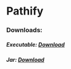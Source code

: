 # Pathify
 
### Downloads:
##### Executable: [Download](https://drive.google.com/file/d/1bYjdpUUySQBQMLppQ_O6uP-9kMCQUVsY/view?usp=sharing)
##### Jar: [Download](https://drive.google.com/file/d/16obiZl-s4vMYrP3Pel5eaWnZIef4twzE/view?usp=sharing)
